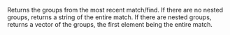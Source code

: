   Returns the groups from the most recent match/find. If there are no
  nested groups, returns a string of the entire match. If there are
  nested groups, returns a vector of the groups, the first element
  being the entire match.